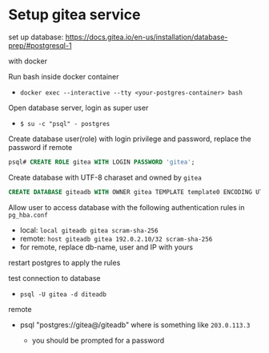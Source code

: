# Setup gitea service

set up database: https://docs.gitea.io/en-us/installation/database-prep/#postgresql-1

with docker

Run bash inside docker container
- `docker exec --interactive --tty <your-postgres-container> bash`

Open database server, login as super user
- `$ su -c "psql" - postgres`

Create database user(role) with login privilege and password, replace the password if remote
```sql
psql# CREATE ROLE gitea WITH LOGIN PASSWORD 'gitea';
```
Create database with UTF-8 charaset and owned by `gitea`
```sql
CREATE DATABASE giteadb WITH OWNER gitea TEMPLATE template0 ENCODING UTF8 LC_COLLATE 'en_us.UTD-8' LC_CTYPE 'en_US.UTF-8';
```

Allow user to access database with the following authentication rules in `pg_hba.conf`
- local: `local giteadb gitea scram-sha-256`
- remote: `host giteadb gitea 192.0.2.10/32 scram-sha-256`
- for remote, replace db-name, user and IP with yours

restart postgres to apply the rules

test connection to database
- `psql -U gitea -d diteadb`

remote
- psql "postgres://gitea@<your-ip>/giteadb" where <your-ip> is something like `203.0.113.3`
    - you should be prompted for a password